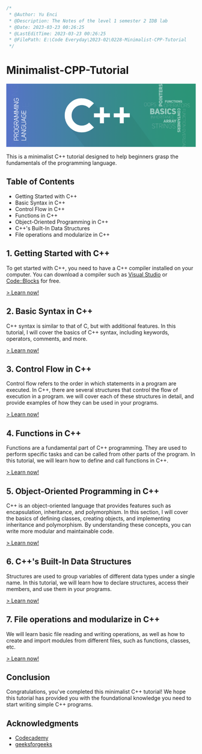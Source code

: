 ```JavaScript
/*
 * @Author: Yu Enci
 * @Description: The Notes of the level 1 semester 2 IDB lab
 * @Date: 2023-03-23 00:26:25
 * @LastEditTime: 2023-03-23 00:26:25
 * @FilePath: E:\Code Everyday\2023-02\0228-Minimalist-CPP-Tutorial
 */
```

# Minimalist-CPP-Tutorial

![img](image/titleShadow-768x256.png)

This is a minimalist C++ tutorial designed to help beginners grasp the fundamentals of the programming language.



## Table of Contents

- Getting Started with C++
- Basic Syntax in C++
- Control Flow in C++
- Functions in C++
- Object-Oriented Programming in C++
- C++'s Built-In Data Structures
- File operations and modularize in C++



## 1. Getting Started with C++

To get started with C++, you need to have a C++ compiler installed on your computer. You can download a compiler such as [Visual Studio](https://visualstudio.microsoft.com/downloads/) or [Code::Blocks](http://www.codeblocks.org/downloads/binaries) for free.

[> Learn now!](https://github.com/yuenci/Minimalist-CPP-Tutorial/blob/main/tutorial/1.Getting%20Started.md)

## 2. Basic Syntax in C++

C++ syntax is similar to that of C, but with additional features. In this tutorial, I will cover the basics of C++ syntax, including keywords, operators, comments, and more.

[> Learn now!](https://github.com/yuenci/Minimalist-CPP-Tutorial/blob/main/tutorial/2.Basic%20Syntax.md)

## 3. Control Flow in C++

Control flow refers to the order in which statements in a program are executed. In C++, there are several structures that control the flow of execution in a program. we will cover each of these structures in detail, and provide examples of how they can be used in your programs.

[> Learn now!](https://github.com/yuenci/Minimalist-CPP-Tutorial/blob/main/tutorial/3.Control%20Flow.md)

## 4. Functions in C++

Functions are a fundamental part of C++ programming. They are used to perform specific tasks and can be called from other parts of the program. In this tutorial, we will learn how to define and call functions in C++.

[> Learn now!](https://github.com/yuenci/Minimalist-CPP-Tutorial/blob/main/tutorial/4.Functions.md)

## 5. Object-Oriented Programming in C++

C++ is an object-oriented language that provides features such as encapsulation, inheritance, and polymorphism. In this section, I will cover the basics of defining classes, creating objects, and implementing inheritance and polymorphism. By understanding these concepts, you can write more modular and maintainable code.

[> Learn now!](https://github.com/yuenci/Minimalist-CPP-Tutorial/blob/main/tutorial/5.Object-Oriented%20Programming.md)

## 6. C++'s Built-In Data Structures

Structures are used to group variables of different data types under a single name. In this tutorial, we will learn how to declare structures, access their members, and use them in your programs.

[> Learn now!](https://github.com/yuenci/Minimalist-CPP-Tutorial/blob/main/tutorial/6.Built-In%20Data%20Structures.md)

## 7. File operations and modularize in C++

We will learn basic file reading and writing operations, as well as how to create and import modules from different files, such as functions, classes, etc.

[> Learn now!](https://github.com/yuenci/Minimalist-CPP-Tutorial/blob/main/tutorial/7.File%20and%20modularize.md)


## Conclusion

Congratulations, you've completed this minimalist C++ tutorial! We hope this tutorial has provided you with the foundational knowledge you need to start writing simple C++ programs.



## Acknowledgments

* [Codecademy](https://www.codecademy.com/learn/c-plus-plus-for-programmers/modules/getting-started-with-c-plus-plus/cheatsheet)
* [geeksforgeeks](https://www.geeksforgeeks.org/c-plus-plus/)
